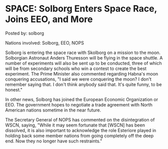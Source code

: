 # SPACE: Solborg Enters Space Race, Joins EEO, and More

Posted by: solborg

Nations involved: Solborg, EEO, NOPS

Solborg is entering the space race with Skolborg on a mission to the moon. Solborgian Astronaut Anders Thuresson will be flying in the space shuttle. A number of experiments will also be sent up to be conducted, three of which will be from secondary schools who win a contest to create the best experiment. The Prime Minister also commented regarding Habna's moon conquering accusations, "I said we were conquering the moon? I don't remember saying that. I don't think anybody said that. It's quite funny, to be honest."

In other news, Solborg has joined the European Economic Organization or EEO. The government hopes to negotiate a trade agreement with North American nations sometime in the near future.

The Secretary General of NOPS has commented on the disintegration of WSCN, saying, "While it may seem fortunate that [WSCN] has been dissolved, it is also important to acknowledge the role Esteriore played in holding back some member nations from going completely off the deep end. Now they no longer have such restraints."